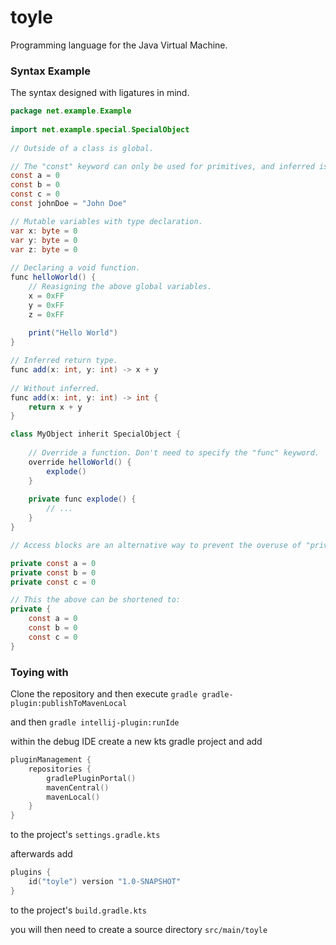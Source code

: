 # toyle
Programming language for the Java Virtual Machine.


### Syntax Example
The syntax designed with ligatures in mind.
```java
package net.example.Example
        
import net.example.special.SpecialObject
        
// Outside of a class is global.        

// The "const" keyword can only be used for primitives, and inferred is the preferred type declaration.
const a = 0        
const b = 0
const c = 0
const johnDoe = "John Doe"

// Mutable variables with type declaration.
var x: byte = 0
var y: byte = 0
var z: byte = 0
        
// Declaring a void function.
func helloWorld() {
    // Reasigning the above global variables.
    x = 0xFF
    y = 0xFF
    z = 0xFF
        
    print("Hello World")
}

// Inferred return type.
func add(x: int, y: int) -> x + y
        
// Without inferred.
func add(x: int, y: int) -> int {
    return x + y    
}

class MyObject inherit SpecialObject {
    
    // Override a function. Don't need to specify the "func" keyword.
    override helloWorld() {
        explode()
    }
    
    private func explode() {
        // ...
    }
}

// Access blocks are an alternative way to prevent the overuse of "private".

private const a = 0
private const b = 0
private const c = 0

// This the above can be shortened to:
private {
    const a = 0    
    const b = 0
    const c = 0
}
```

### Toying with
Clone the repository and then execute
``gradle gradle-plugin:publishToMavenLocal``

and then
``gradle intellij-plugin:runIde``

within the debug IDE create a new kts gradle project and add
```kotlin
pluginManagement {
    repositories { 
        gradlePluginPortal()
        mavenCentral()
        mavenLocal()
    }
}
```
to the project's ``settings.gradle.kts``

afterwards add
```kotlin
plugins {
    id("toyle") version "1.0-SNAPSHOT"
}
```
to the project's ``build.gradle.kts``

you will then need to create a source directory ``src/main/toyle``